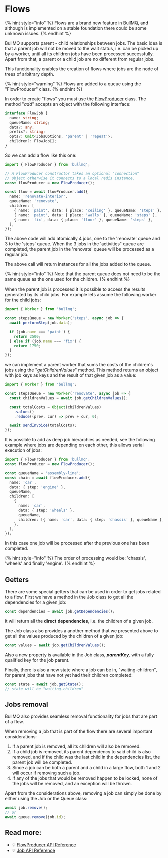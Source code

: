 # Flows

{% hint style="info" %}
Flows are a brand new feature in BullMQ, and although is implemented on a stable foundation there could be some unknown issues.
{% endhint %}

BullMQ supports parent - child relationships between jobs. The basic idea is that a parent job will not be moved to the wait status, i.e. can be picked up by a worker, until all its children jobs have been processed successfully. Apart from that, a parent or a child job are no different from regular jobs.

This functionality enables the creation of flows where jobs are the node of trees of arbitrary depth.

{% hint style="warning" %}
Flows are added to a queue using the "FlowProducer" class.
{% endhint %}

In order to create "flows" you must use the [FlowProducer](./bullmq.flowproducer.md) class. The method "_add_" accepts an object with the following interface:

```typescript
interface FlowJob {
  name: string;
  queueName: string;
  data?: any;
  prefix?: string;
  opts?: Omit<JobsOptions, 'parent' | 'repeat'>;
  children?: FlowJob[];
}
```

So we can add a flow like this one:

```typescript
import { FlowProducer } from 'bullmq';

// A FlowProducer constructor takes an optional "connection"
// object otherwise it connects to a local redis instance.
const flowProducer = new FlowProducer();

const flow = await flowProducer.add({
  name: 'renovate-interior',
  queueName: 'renovate',
  children: [
    { name: 'paint', data: { place: 'ceiling' }, queueName: 'steps' },
    { name: 'paint', data: { place: 'walls' }, queueName: 'steps' },
    { name: 'fix', data: { place: 'floor' }, queueName: 'steps' },
  ],
});
```

The above code will add atomically 4 jobs, one to the 'renovate' queue and 3 to the 'steps' queue. When the 3 jobs in the 'activities" queue are completed, the parent job in the 'renovate' queue will be processed as a regular job.

The above call will return instances for all the jobs added to the queue.

{% hint style="info" %}
Note that the parent queue does not need to be the same queue as the one used for the children.
{% endhint %}

When the parent job is processed it is possible to access the results generated by its child jobs. For example lets assume the following worker for the child jobs:

```typescript
import { Worker } from 'bullmq';

const stepsQueue = new Worker('steps', async job => {
  await performStep(job.data);

  if (job.name === 'paint') {
    return 2500;
  } else if (job.name === 'fix') {
    return 1750;
  }
});
```

we can implement a parent worker that sums the costs of the children's jobs using the "_getChildrenValues_" method. This method returns an object with job keys as keys and the result of that given job as a value:

```typescript
import { Worker } from 'bullmq';

const stepsQueue = new Worker('renovate', async job => {
  const childrenValues = await job.getChildrenValues();

  const totalCosts = Object(childrenValues)
    .values()
    .reduce((prev, cur) => prev + cur, 0);

  await sendInvoice(totalCosts);
});
```

It is possible to add as deep job hierarchies as needed, see the following example where jobs are depending on each other, this allows serial execution of jobs:

```typescript
import { FlowProducer } from 'bullmq';
const flowProducer = new FlowProducer();

const queueName = 'assembly-line';
const chain = await flowProducer.add({
  name: 'car',
  data: { step: 'engine' },
  queueName,
  children: [
    {
      name: 'car',
      data: { step: 'wheels' },
      queueName,
      children: [{ name: 'car', data: { step: 'chassis' }, queueName }],
    },
  ],
});
```

In this case one job will be processed after the previous one has been completed.

{% hint style="info" %}
The order of processing would be: 'chassis', 'wheels' and finally 'engine'.
{% endhint %}

## Getters

There are some special getters that can be used in order to get jobs related to a flow. First we have a method in the Job class to get all the dependencies for a given job:

```typescript
const dependencies = await job.getDependencies();
```

it will return all the **direct** **dependencies**, i.e. the children of a given job.

The Job class also provides a another method that we presented above to get all the values produced by the children of a given job:

```typescript
const values = await job.getChildrenValues();
```

Also a new property is available in the Job class, _**parentKey,**_ with a fully qualified key for the job parent.

Finally, there is also a new state where a job can be in, "waiting-children", for parent jobs that have not yet had their children completed:

```typescript
const state = await job.getState();
// state will be "waiting-children"
```

## Jobs removal

BullMQ also provides seamless removal functionality for jobs that are part of a flow.

When removing a job that is part of the flow there are several important considerations:

1. If a parent job is removed, all its children will also be removed.
2. If a child job is removed, its parent dependency to said child is also removed, and if the child was the last child in the dependencies list, the parent job will be completed.
3. Since a job can be both a parent and a child in a large flow, both 1 and 2 will occur if removing such a job.
4. If any of the jobs that would be removed happen to be locked, none of the jobs will be removed, and an exception will be thrown.

Apart from the considerations above, removing a job can simply be done by either using the Job or the Queue class:

```typescript
await job.remove();
// or
await queue.remove(job.id);
```

## Read more:

- 💡 [FlowProducer API Reference](https://github.com/taskforcesh/bullmq/blob/master/docs/gitbook/api/bullmq.flowproducer.md)
- 💡 [Job API Reference](https://github.com/taskforcesh/bullmq/blob/master/docs/gitbook/api/bullmq.job.md)
